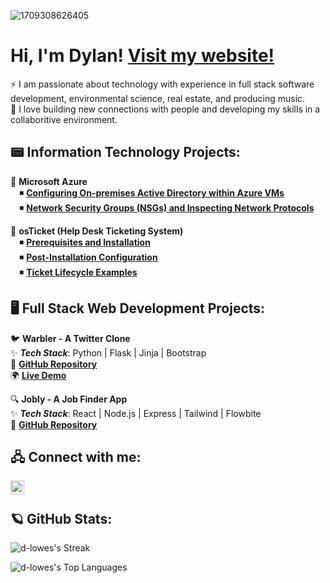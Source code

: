 
![1709308626405](https://github.com/d-lowes/d-lowes/assets/121920809/21e404b4-0086-4618-868f-bf100abec374)

<h1> Hi, I'm Dylan! <a href="https://www.dylanlowes.dev">Visit my website!</a></h1>
⚡ I am passionate about technology with experience in full stack software development, environmental science, real estate, and producing music.
<br>
🌱 I love building new connections with people and developing my skills in a collaboritive environment.

<h2>📟 Information Technology Projects:</h2>

🌌 **Microsoft Azure**  
&emsp;◾ **[Configuring On-premises Active Directory within Azure VMs](https://github.com/d-lowes/configure-active-directory)**  
&emsp;◾ **[Network Security Groups (NSGs) and Inspecting Network Protocols](https://github.com/d-lowes/azure-network-protocols)**  

📠 **osTicket (Help Desk Ticketing System)**  
&emsp;◾ **[Prerequisites and Installation](https://github.com/d-lowes/osticket-prereqs)**  
&emsp;◾ **[Post-Installation Configuration](https://github.com/d-lowes/osticket-post-install-config)**  
&emsp;◾ **[Ticket Lifecycle Examples](https://github.com/d-lowes/osticket-ticket-lifecycle)**  


<h2>🖥️ Full Stack Web Development Projects:</h2>

🐦 **Warbler - A Twitter Clone**  
✨ ***Tech Stack***: Python | Flask | Jinja | Bootstrap  
🔗 **[GitHub Repository](https://github.com/d-lowes/flask-warbler)**  
🌍 **[Live Demo](https://warbler-twitter-clone-by-d-lowes.onrender.com/)**  


🔍 **Jobly - A Job Finder App**  
✨ ***Tech Stack***: React | Node.js | Express | Tailwind | Flowbite  
🔗 **[GitHub Repository](https://github.com/d-lowes/jobly-frontend)**


<h2> 🖧 Connect with me:</h2>

[<img align="left" alt="DylanLowes | LinkedIn" width="22px" src="https://cdn.simpleicons.org/linkedin/0077B5/FFFFFF" />][linkedin]

[linkedin]: https://linkedin.com/in/dylanlowes
<br>


<h2>🪐 GitHub Stats:</h2>

![d-lowes's Streak](https://github-readme-streak-stats.herokuapp.com/?user=d-lowes&theme=tokyonight&hide_border=false)

![d-lowes's Top Languages](https://github-readme-stats.vercel.app/api/top-langs/?username=d-lowes&theme=tokyonight&show_icons=true&hide_border=false&layout=compact)
<!--
**d-lowes/d-lowes** is a ✨ _special_ ✨ repository because its `README.md` (this file) appears on your GitHub profile.

Here are some ideas to get you started:

- 🔭 I’m currently working on ...
- 🌱 I’m currently learning ...
- 👯 I’m looking to collaborate on ...
- 🤔 I’m looking for help with ...
- 💬 Ask me about ...
- 📫 How to reach me: ...
- ⚡ Fun fact: ...
-->
